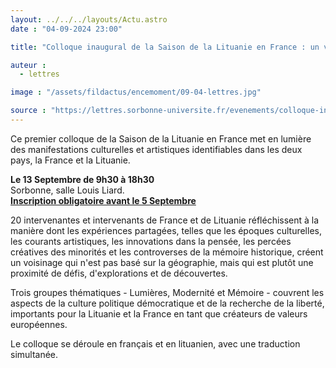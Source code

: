 ```yaml
---
layout: ../../../layouts/Actu.astro
date : "04-09-2024 23:00"

title: "Colloque inaugural de la Saison de la Lituanie en France : un voisinage lointain - une expérience partagée"

auteur :
  - lettres

image : "/assets/fildactus/encemoment/09-04-lettres.jpg"

source : "https://lettres.sorbonne-universite.fr/evenements/colloque-inaugural-de-la-saison-de-la-lituanie-en-france-lituanie-et-france-un-voisinage-lointain-une-experience-partagee"
---
```


Ce premier colloque de la Saison de la Lituanie en France met en lumière des manifestations culturelles et artistiques identifiables dans les deux pays, la France et la Lituanie.

__Le 13 Septembre de 9h30 à 18h30__  
Sorbonne, salle Louis Liard.  
[__Inscription obligatoire avant le 5 Septembre__](https://www.billetweb.fr/saison-de-la-lituanie-en-france-colloque)


20 intervenantes et intervenants de France et de Lituanie réfléchissent à la manière dont les expériences partagées, telles que les époques culturelles, les courants artistiques, les innovations dans la pensée, les percées créatives des minorités et les controverses de la mémoire historique, créent un voisinage qui n'est pas basé sur la géographie, mais qui est plutôt une proximité de défis, d'explorations et de découvertes.

Trois groupes thématiques - Lumières, Modernité et Mémoire - couvrent les aspects de la culture politique démocratique et de la recherche de la liberté, importants pour la Lituanie et la France en tant que créateurs de valeurs européennes.

Le colloque se déroule en français et en lituanien, avec une traduction simultanée.